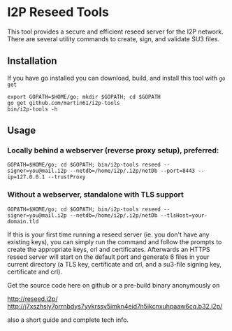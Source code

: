 I2P Reseed Tools
==================

This tool provides a secure and efficient reseed server for the I2P network. There are several utility commands to create, sign, and validate SU3 files.

## Installation

If you have go installed you can download, build, and install this tool with `go get`

```
export GOPATH=$HOME/go; mkdir $GOPATH; cd $GOPATH
go get github.com/martin61/i2p-tools
bin/i2p-tools -h
```

## Usage

### Locally behind a webserver (reverse proxy setup), preferred:

```
GOPATH=$HOME/go; cd $GOPATH; bin/i2p-tools reseed --signer=you@mail.i2p --netdb=/home/i2p/.i2p/netDb --port=8443 --ip=127.0.0.1 --trustProxy
```

### Without a webserver, standalone with TLS support

```
GOPATH=$HOME/go; cd $GOPATH; bin/i2p-tools reseed --signer=you@mail.i2p --netdb=/home/i2p/.i2p/netDb --tlsHost=your-domain.tld
```

If this is your first time running a reseed server (ie. you don't have any existing keys), 
you can simply run the command and follow the prompts to create the appropriate keys, crl and certificates.
Afterwards an HTTPS reseed server will start on the default port and generate 6 files in your current directory 
(a TLS key, certificate and crl, and a su3-file signing key, certificate and crl).

Get the source code here on github or a pre-build binary anonymously on 

http://reseed.i2p/
http://j7xszhsjy7orrnbdys7yykrssv5imkn4eid7n5ikcnxuhpaaw6cq.b32.i2p/

also a short guide and complete tech info.
